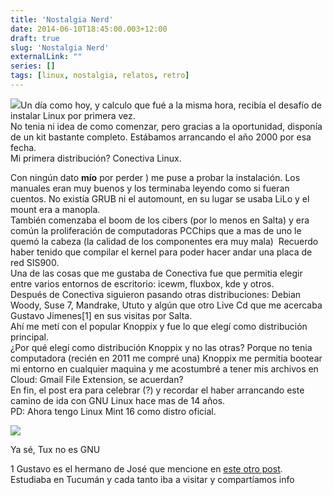 ```yaml
---
title: 'Nostalgia Nerd'
date: 2014-06-10T18:45:00.003+12:00
draft: true
slug: 'Nostalgia Nerd'
externalLink: ""
series: []
tags: [linux, nostalgia, relatos, retro]
---
```


[![](http://4.bp.blogspot.com/-MuWgVMx1rqI/U5aeVaPzKwI/AAAAAAAAZIk/3zC3Z6-utvE/s1600/11082010079.jpg)](http://4.bp.blogspot.com/-MuWgVMx1rqI/U5aeVaPzKwI/AAAAAAAAZIk/3zC3Z6-utvE/s1600/11082010079.jpg)Un día como hoy, y calculo que fué a la misma hora, recibía el desafío de instalar Linux por primera vez.  
No tenia ni idea de como comenzar, pero gracias a la oportunidad, disponía de un kit bastante completo. Estábamos arrancando el año 2000 por esa fecha.  
Mi primera distribución? Conectiva Linux.  
  
  
Con ningún dato **mío** por perder ) me puse a probar la instalación. Los manuales eran muy buenos y los terminaba leyendo como si fueran cuentos. No existía GRUB ni el automount, en su lugar se usaba LiLo y el mount era a manopla.  
También comenzaba el boom de los cibers (por lo menos en Salta) y era común la proliferación de computadoras PCChips que a mas de uno le quemó la cabeza (la calidad de los componentes era muy mala)  Recuerdo haber tenido que compilar el kernel para poder hacer andar una placa de red SIS900.  
Una de las cosas que me gustaba de Conectiva fue que permitia elegir entre varios entornos de escritorio: icewm, fluxbox, kde y otros.  
Después de Conectiva siguieron pasando otras distribuciones: Debian Woody, Suse 7, Mandrake, Ututo y algún que otro Live Cd que me acercaba Gustavo Jimenes\[1\] en sus visitas por Salta.  
Ahí me metí con el popular Knoppix y fue lo que elegí como distribución principal.  
¿Por qué elegí como distribución Knoppix y no las otras? Porque no tenia computadora (recién en 2011 me compré una) Knoppix me permitia bootear mi entorno en cualquier maquina y me acostumbré a tener mis archivos en Cloud: Gmail File Extension, se acuerdan?  
En fin, el post era para celebrar (?) y recordar el haber arrancando este camino de ida con GNU Linux hace mas de 14 años.  
PD: Ahora tengo Linux Mint 16 como distro oficial.  

[![](http://4.bp.blogspot.com/-FnMyXy9ul9c/U5ak49jkU0I/AAAAAAAAZI0/74dhAMksfY8/s1600/512px-Tux.svg.png)](http://4.bp.blogspot.com/-FnMyXy9ul9c/U5ak49jkU0I/AAAAAAAAZI0/74dhAMksfY8/s1600/512px-Tux.svg.png)

Ya sé, Tux no es GNU

  
1 Gustavo es el hermano de José que mencione en [este otro post](https://blog.cristianmarquez.me/2014/01/el-desafio.html). Estudiaba en Tucumán y cada tanto iba a visitar y compartíamos info